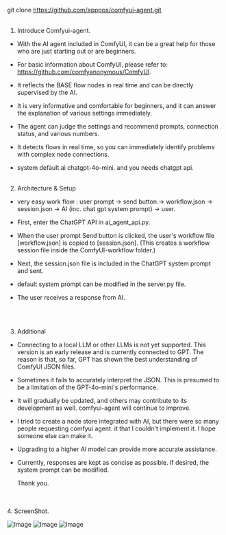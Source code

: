 git clone https://github.com/apppps/comfyui-agent.git<br><br>

1. Introduce Comfyui-agent.

- With the AI agent included in ComfyUI, it can be a great help for those who are just starting out or are beginners.

- For basic information about ComfyUI, please refer to: https://github.com/comfyanonymous/ComfyUI.

- It reflects the BASE flow nodes in real time and can be directly supervised by the AI.

- It is very informative and comfortable for beginners, and it can answer the explanation of various settings immediately.

- The agent can judge the settings and recommend prompts, connection status, and various numbers.

- It detects flows in real time, so you can immediately identify problems with complex node connections.

- system default ai chatgpt-4o-mini. and you needs chatgpt api.
<br><br>

2. Architecture & Setup

- very easy work flow : user prompt -> send button.-> workflow.json -> session.json -> AI (inc. chat gpt system prompt) -> user.

- First, enter the ChatGPT API in ai_agent_api.py.

- When the user prompt Send button is clicked, the user's workflow file [workflow.json] is copied to [session.json]. (This creates a workflow session file inside the ComfyUI-workflow folder.)

- Next, the session.json file is included in the ChatGPT system prompt and sent.

- default system prompt can be modified in the server.py file.

- The user receives a response from AI.

<br><br>

3. Additional

- Connecting to a local LLM or other LLMs is not yet supported.
  This version is an early release and is currently connected to GPT.
  The reason is that, so far, GPT has shown the best understanding of ComfyUI JSON files.

- Sometimes it fails to accurately interpret the JSON.
  This is presumed to be a limitation of the GPT-4o-mini's performance.

- It will gradually be updated, and others may contribute to its development as well.
  comfyui-agent will continue to improve.

- I tried to create a node store integrated with AI, but there were so many people requesting comfyui agent. it that I couldn't implement it. I hope someone else can make it.

- Upgrading to a higher AI model can provide more accurate assistance.
  
- Currently, responses are kept as concise as possible. If desired, the system prompt can be modified.

  Thank you.


<br><br>
4. ScreenShot.

![Image](https://github.com/user-attachments/assets/3c169391-330a-4d7d-8d6c-e483df179a8a)
![Image](https://github.com/user-attachments/assets/98492901-6bf7-44be-83e3-572e378979df)
![Image](https://github.com/user-attachments/assets/a3b0d0a9-cb5a-43fb-9509-cae706e4cf58)
